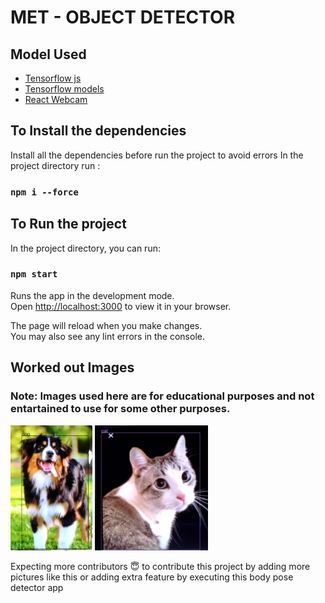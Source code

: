 # MET - OBJECT DETECTOR

## Model Used

- [Tensorflow js](https://www.tensorflow.org/js)
- [Tensorflow models](https://www.tensorflow.org/js/models)
- [React Webcam](https://www.npmjs.com/package/react-webcam)

## To Install the dependencies

Install all the dependencies before run the project to avoid errors
In the project directory run :

### `npm i --force`

## To Run the project

In the project directory, you can run:

### `npm start`

Runs the app in the development mode.\
Open [http://localhost:3000](http://localhost:3000) to view it in your browser.

The page will reload when you make changes.\
You may also see any lint errors in the console.

## Worked out Images

### **Note:** Images used here are for educational purposes and not entartained to use for some other purposes.

<img height=200px src='https://github.com/MettaSurendhar/Met-Object-Detector/blob/main/public/img-1' /> 
<img height=200px src='https://github.com/MettaSurendhar/Met-Object-Detector/blob/main/public/img-2' />

Expecting more contributors 😇 to contribute this project by adding more pictures like this or adding extra feature by executing this body pose detector app
